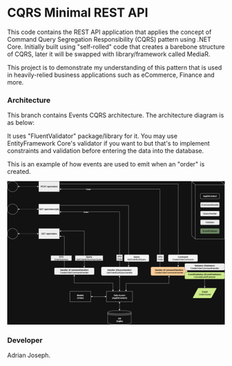 # CQRS Minimal REST API
This code contains the REST API application that applies the concept of Command Query Segregation Responsibility (CQRS) pattern using .NET Core. Initially built using "self-rolled" code that creates a barebone structure of CQRS, later it will be swapped with library/framework called MediaR.

This project is to demonstrate my understanding of this pattern that is used in heavily-relied business applications such as eCommerce, Finance and more.

### Architecture
This branch contains Events CQRS architecture. The architecture diagram is as below:

It uses "FluentValidator" package/library for it. You may use EntityFramework Core's validator if you want to but that's to implement constraints and validation before entering the data into the database.

This is an example of how events are used to emit when an "order" is created.

![Orders CQRS Architecture Diagram](/images/Events%20CQRS.png)


### Developer
Adrian Joseph.